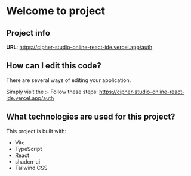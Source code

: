# Welcome to project

## Project info

**URL**: https://cipher-studio-online-react-ide.vercel.app/auth

## How can I edit this code?

There are several ways of editing your application.

Simply visit the :- 
Follow these steps: https://cipher-studio-online-react-ide.vercel.app/auth

## What technologies are used for this project?

This project is built with:

- Vite
- TypeScript
- React
- shadcn-ui
- Tailwind CSS

